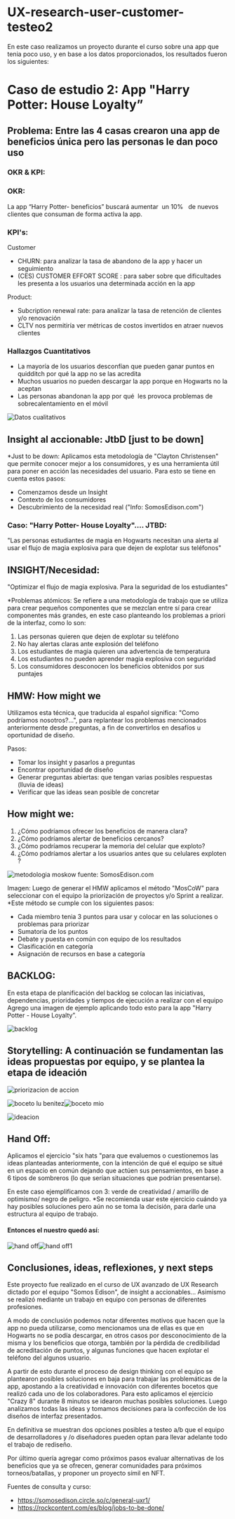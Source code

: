 # UX-research-user-customer-testeo2
En este caso realizamos un proyecto durante el curso sobre una app que tenia poco uso, y en base a los datos proporcionados, los resultados fueron los siguientes: 


# Caso de estudio 2: App "Harry Potter: House Loyalty”
## Problema: Entre las 4 casas crearon una app de beneficios única pero las personas le dan poco uso

### OKR & KPI:

### OKR:

La app “Harry Potter- beneficios” buscará aumentar  un 10%   de nuevos clientes que consuman de forma activa la app.

### KPI's:

Customer
- CHURN: para analizar la tasa de abandono de la app y hacer un seguimiento 
- (CES) CUSTOMER EFFORT SCORE : para saber sobre que dificultades les presenta a los usuarios una determinada acción en la app 

Product:
- Subcription renewal rate: para analizar la tasa de retención de clientes y/o renovación
- CLTV nos permitiría ver métricas de costos invertidos en atraer nuevos clientes

### Hallazgos Cuantitativos
- La mayoría de los usuarios desconfían que pueden ganar puntos en quidditch por qué la app no se las acredita
- Muchos usuarios no pueden descargar la app porque en Hogwarts no la aceptan
- Las personas abandonan la app por qué  les provoca problemas de sobrecalentamiento en el móvil

![Datos cualitativos](https://user-images.githubusercontent.com/80054717/184407414-ed06d259-b057-4c37-a1c0-7894e31a4997.png)

## Insight al accionable: JtbD [just to be down]

*Just to be down: Aplicamos esta metodología de "Clayton Christensen" que permite conocer mejor a los consumidores, y es una herramienta útil para poner en acción las necesidades del usuario. Para esto se tiene en cuenta estos pasos:

- Comenzamos desde un Insight
- Contexto de los consumidores
- Descubrimiento de la necesidad real ("Info: SomosEdison.com")

### Caso: "Harry Potter- House Loyalty".... JTBD:
"Las personas estudiantes de magia en Hogwarts necesitan una alerta al usar el flujo de magia explosiva para que dejen de explotar sus teléfonos"

## INSIGHT/Necesidad:
"Optimizar el flujo de magia explosiva. Para la seguridad de los estudiantes"

*Problemas atómicos: Se refiere a una metodología de trabajo que se utiliza para crear pequeños componentes que se mezclan entre sí para crear componentes más grandes, en este caso planteando los problemas a priori de la interfaz, como lo son:

1. Las personas quieren que dejen de explotar su teléfono
2. No hay alertas claras ante explosión del teléfono
3. Los estudiantes de magia quieren una advertencia de temperatura
4. Los estudiantes no pueden aprender magia explosiva con seguridad
5. Los consumidores desconocen los beneficios obtenidos por sus puntajes

## HMW: How might we
Utilizamos esta técnica, que traducida al español significa: "Como podríamos nosotros?...", para replantear los problemas mencionados anteriormente desde preguntas, a fin de convertirlos en desafíos u oportunidad de diseño.

Pasos:
- Tomar los insight y pasarlos a preguntas
- Encontrar oportunidad de diseño
- Generar preguntas abiertas: que tengan varias posibles respuestas (lluvia de ideas)
- Verificar que las ideas sean posible de concretar

## How might we:
1. ¿Cómo podríamos ofrecer los beneficios de manera clara?
2. ¿Cómo podríamos alertar de beneficios cercanos?
3. ¿Cómo podríamos recuperar la memoria del celular que exploto?
4. ¿Cómo podríamos alertar a los usuarios antes que su celulares exploten ?

![metodologia moskow](https://user-images.githubusercontent.com/80054717/184408231-270686d4-946f-4a24-83c9-b692ad87a9d0.png)
fuente: SomosEdison.com

Imagen: Luego de generar el HMW aplicamos el método "MosCoW" para seleccionar con el equipo la priorización de proyectos y/o Sprint a realizar.
*Este método se cumple con los siguientes pasos:
- Cada miembro tenia 3 puntos para usar y colocar en las soluciones o problemas para priorizar
- Sumatoria de los puntos
- Debate y puesta en común con equipo de los resultados
- Clasificación en categoría
- Asignación de recursos en base a categoría

## BACKLOG:
En esta etapa de planificación del backlog se colocan las iniciativas, dependencias, prioridades y tiempos de ejecución a realizar con el equipo
Agrego una imagen de ejemplo aplicando todo esto para la app "Harry Potter - House Loyalty”.

![backlog](https://user-images.githubusercontent.com/80054717/184408421-fc4f33f4-61c4-456e-8573-6e700c44bfb5.png)

## Storytelling: A continuación se fundamentan las ideas propuestas por equipo, y se plantea la etapa de ideación

![priorizacion de accion](https://user-images.githubusercontent.com/80054717/184408894-bccbad48-5ea0-45ba-afac-28c5aa958009.png)

![boceto lu benitez](https://user-images.githubusercontent.com/80054717/184411206-2bd5f8de-c9a9-442e-901d-53e2d7494dc0.jpg)![boceto mio](https://user-images.githubusercontent.com/80054717/184411215-9fc5859c-8d96-46c3-a46f-5f737c90397c.jpg)



![ideacion](https://user-images.githubusercontent.com/80054717/184409206-df449157-e905-449b-bf05-61e83342a470.png)

## Hand Off:

Aplicamos el ejercicio "six hats "para que evaluemos o cuestionemos las ideas planteadas anteriormente, con la intención de qué el equipo se situé en un espacio en común dejando que actúen sus pensamientos, en base a 6 tipos de sombreros (lo que serían situaciones que podrían presentarse).

En este caso ejemplificamos con 3: verde de creatividad / amarillo de optimismo/ negro de peligro.
*Se recomienda usar este ejercicio cuándo ya hay posibles soluciones pero aún no se toma la decisión, para darle una estructura al equipo de trabajo.

#### Entonces el nuestro quedó así:
![hand off](https://user-images.githubusercontent.com/80054717/184409382-0d5001d6-2a6b-4558-99f7-078cda11db8a.png)![hand off1](https://user-images.githubusercontent.com/80054717/184409388-8a77ec2c-da58-481e-b2fd-afd2a4c6fcb0.png)

## Conclusiones, ideas, reflexiones, y next steps

Este proyecto fue realizado en el curso de UX avanzado de UX Research dictado por el equipo "Somos Edison", de insight a accionables... Asimismo se realizó mediante un trabajo en equipo con personas de diferentes profesiones.

A modo de conclusión podemos notar diferentes motivos que hacen que la app no pueda utilizarse, como mencionamos una de ellas es que en Hogwarts no se podía descargar, en otros casos por desconocimiento de la misma y los beneficios que otorga, también por la pérdida de credibilidad de acreditación de puntos, y algunas funciones que hacen explotar el teléfono del algunos usuario.

A partir de esto durante el proceso de design thinking con el equipo se plantearon posibles soluciones en baja para trabajar las problemáticas de la app, apostando a la creatividad e innovación con diferentes bocetos que realizó cada uno de los colaboradores. Para esto aplicamos el ejercicio "Crazy 8" durante 8 minutos se idearon muchas posibles soluciones. Luego analizamos todas las ideas y tomamos decisiones para la confección de los diseños de interfaz presentados.

En definitiva se muestran dos opciones posibles a testeo a/b que el equipo de desarrolladores y /o diseñadores pueden optan para llevar adelante todo el trabajo de rediseño.

Por último quería agregar como próximos pasos evaluar alternativas de los beneficios que ya se ofrecen, generar comunidades para próximos torneos/batallas, y proponer un proyecto símil en NFT.


Fuentes de consulta y curso:
- https://somosedison.circle.so/c/general-uxr1/
- https://rockcontent.com/es/blog/jobs-to-be-done/

